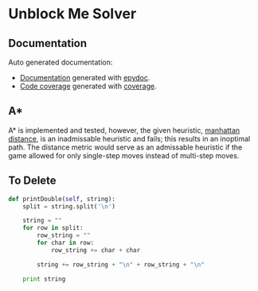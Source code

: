 # Unblock Me Solver

## Documentation

Auto generated documentation:

* [Documentation](https://bi3mer.github.io/UnBlockMe/documentation/api.pdf) generated with [epydoc](http://epydoc.sourceforge.net/).
* [Code coverage](https://bi3mer.github.io/UnBlockMe/coverage/index.html) generated with [coverage](https://coverage.readthedocs.io/en/coverage-4.4.1/).

## A*

A* is implemented and tested, however, the given heuristic, [manhattan distance](https://en.wikipedia.org/wiki/Taxicab_geometry), is an inadmissable heuristic and fails; this results in an inoptimal path. The distance metric would serve as an admissable heuristic if the game allowed for only single-step moves instead of multi-step moves. 

## To Delete

```python
def printDouble(self, string):
	split = string.split('\n')

	string = ""
	for row in split:
		row_string = ""
		for char in row:
			row_string += char + char

		string += row_string + "\n" + row_string + "\n"

	print string
```

